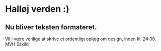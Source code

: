 # Halløj verden :)
## Nu bliver teksten formateret.
Vil i være venlige at skrive et ordentligt oplæg om design, inden kl. 24:00.
MVH Eskild

